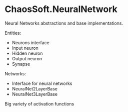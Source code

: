 # ChaosSoft.NeuralNetwork

Neural Networks abstractions and base implementations.

Entities:
* Neurons interface
* Input neuron
* Hidden neuron
* Output neuron
* Synapse

Networks:
* Interface for neural networks
* NeuralNet2LayerBase
* NeuralNet3LayerBase

Big variety of activation functions